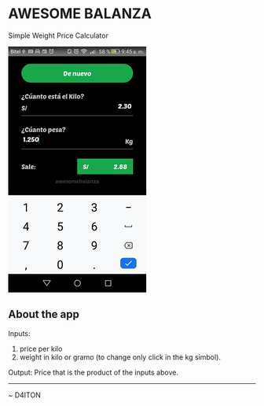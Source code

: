 # AWESOME BALANZA

Simple Weight Price Calculator

![awesomebalanza](./assets/img/Screenshot-example.png)

## About the app

Inputs:

1. price per kilo
2. weight in kilo or gramo (to change only click in the kg simbol).

Output:
Price that is the product of the inputs above.

---

~ D4ITON
